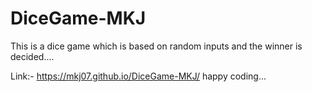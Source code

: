 # DiceGame-MKJ
This is a dice game which is based on random inputs and the winner is decided....

Link:- https://mkj07.github.io/DiceGame-MKJ/
happy coding...
